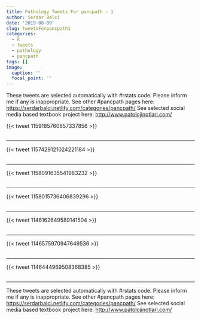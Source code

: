 ```yaml
---
title: Pathology Tweets For pancpath - 1
author: Serdar Balci
date: '2019-08-09'
slug: tweetsForpancpath1
categories:
  - R
  - tweets
  - pathology
  - pancpath
tags: []
image:
  caption: ''
  focal_point: ''
---
```



These tweets are selected automatically with #rstats code. Please inform me if any is inappropriate.
See other #pancpath pages here: https://serdarbalci.netlify.com/categories/pancpath/ 
See selected social media based textbook project here: http://www.patolojinotlari.com/

{{< tweet 1159185760857337856 >}}
<br>
<br>
<hr>
{{< tweet 1157429121024221184 >}}
<br>
<br>
<hr>
{{< tweet 1158091635541983232 >}}
<br>
<br>
<hr>
{{< tweet 1158015736406839296 >}}
<br>
<br>
<hr>
{{< tweet 1146162649589141504 >}}
<br>
<br>
<hr>
{{< tweet 1146575970947649536 >}}
<br>
<br>
<hr>
{{< tweet 1146444969508368385 >}}
<br>
<br>
<hr>


These tweets are selected automatically with #rstats code. Please inform me if any is inappropriate.
See other #pancpath pages here: https://serdarbalci.netlify.com/categories/pancpath/ 
See selected social media based textbook project here: http://www.patolojinotlari.com/
